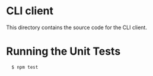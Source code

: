 # CLI client

This directory contains the source code for the CLI client.

# Running the Unit Tests

```
  $ npm test
```
